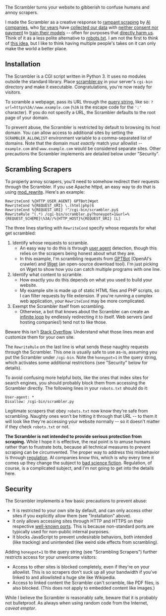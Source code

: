 The Scrambler turns your website to gibberish to confuse humans and annoy scrapers.

I made the Scrambler as a creative response to [rampant scraping](https://www.nytimes.com/2023/07/15/technology/artificial-intelligence-models-chat-data.html) by [AI companies](https://arstechnica.com/information-technology/2023/08/openai-details-how-to-keep-chatgpt-from-gobbling-up-website-data/), who [for years](https://www.bbc.com/news/technology-51220654) have [collected our data](https://www.theregister.com/2023/07/06/google_ai_models_internet_scraping/) with [neither consent nor payment](https://www.tomshardware.com/news/google-ai-scraping-as-fair-use) to [train their models](https://arstechnica.com/information-technology/2023/07/book-authors-sue-openai-and-meta-over-text-used-to-train-ai/) -- often for purposes that [directly harm us](https://www.businessinsider.com/openai-gptbot-web-crawler-content-creators-ai-bots-2023-8?op=1). Think of it as a less polite alternative to [robots.txt](https://en.wikipedia.org/wiki/Robots.txt). I am not the first to think of [this idea](https://arstechnica.com/information-technology/2023/08/openai-details-how-to-keep-chatgpt-from-gobbling-up-website-data/?comments=1&post=42102431), but I like to think having multiple people's takes on it can only make the world a better place.


## Installation

The Scrambler is a CGI script written in Python 3. It uses no modules outside the standard library. Place [scrambler.py](scrambler.py) in your server's `cgi-bin` directory and make it executable. Congratulations, you're now ready for visitors.

To scramble a webpage, pass its URL through the [query string](https://en.wikipedia.org/wiki/Query_string), like so: `?url=https%3A//www.example.com` (`%3A` is the escape code for the `':'` character). If you do not specify a URL, the Scrambler defaults to the root page of your domain.

To prevent abuse, the Scrambler is restricted by default to browsing its host domain. You can allow access to additional sites by setting the `SCRAMBLER_ALLOWLIST` environment variable to a comma-separated list of domains. Note that the domain must *exactly* match your allowlist -- `example.com` and `www.example.com` would be considered separate sites. Other precautions the Scrambler implements are detailed below under "Security".


## Scrambling Scrapers

To properly annoy scrapers, you'll need to somehow redirect their requests through the Scrambler. If you use Apache httpd, an easy way to do that is using [mod\_rewrite](https://httpd.apache.org/docs/current/mod/mod_rewrite.html). Here's an example:

```apacheconf
RewriteCond %{HTTP_USER_AGENT} GPTBot|Wget
RewriteCond %{REQUEST_URI} \.(html|php)$
RewriteCond %{REQUEST_URI} !^/cgi-bin/scrambler.py$
RewriteRule ^(.*) /cgi-bin/scrambler.py?honeypot=1&url=%{REQUEST_SCHEME}\%3A//%{HTTP_HOST}%{REQUEST_URI} [L]
```

The three lines starting with `RewriteCond` specify whose requests for what get scrambled:

1. Identify whose requests to scramble.
   - An easy way to do this is through [user agent](https://en.wikipedia.org/wiki/User-Agent_header) detection, though this relies on the scrapers being honest about what they are.
   - In this example, I'm scrambling requests from [GPTBot](https://platform.openai.com/docs/gptbot) (OpenAI's crawler) and [Wget](https://www.gnu.org/software/wget/) (an open-source download tool). I'm just picking on Wget to show how you can catch multiple programs with one line.
2. Identify what content to scramble.
   - How exactly you do this depends on what you used to build your website.
   - My example site is made up of static HTML files and PHP scripts, so I can filter requests by file extension. If you're running a complex web application, your `RewriteCond` may be more complicated.
3. Exempt the Scrambler itself from scrambling.
   - Otherwise, a bot that knows about the Scrambler can create an [infinite loop](https://en.wikipedia.org/wiki/Infinite_loop) by endlessly redirecting it to itself. Web servers (and hosting companies!) tend not to like those.

Beware this isn't [Stack Overflow](https://stackoverflow.blog/2021/09/28/become-a-better-coder-with-this-one-weird-click/). Understand what those lines mean and customize them for your own site.

The `RewriteRule` on the last line is what sends these naughty requests through the Scrambler. This one is usually safe to use as-is, assuming you put the Scrambler under `/cgi-bin`. Note the `honeypot=1` in the query string, which activates some additional restrictions (see "Security" below for details).

To avoid confusing more helpful bots, like the ones that index sites for search engines, you should probably block them from accessing the Scrambler directly. The following lines in your `robots.txt` should do it:

```robots
User-agent: *
Disallow: /cgi-bin/scrambler.py
```

Legitimate scrapers that obey `robots.txt` now know they're safe from scrambling. Naughty ones won't be hitting it through that URL -- to them it will look like they're accessing your website normally -- so it doesn't matter if they check `robots.txt` or not.

**The Scrambler is not intended to provide serious protection from scraping.** While I hope it is effective, the real point is to amuse humans rather than to frustrate bots, because all technical measures to prevent scraping can be circumvented. The proper way to address this misbehavior is through [regulation](https://www.schneier.com/blog/archives/2023/08/zoom-can-spy-on-your-calls-and-use-the-conversation-to-train-ai-but-says-that-it-wont.html). AI companies know this, which is why every time it comes up they change the subject to [bad science fiction](https://arstechnica.com/information-technology/2023/05/openai-execs-warn-of-risk-of-extinction-from-artificial-intelligence-in-new-open-letter/). Regulation, of course, is a complicated subject, and I'm not going to get into the details here.


## Security

The Scrambler implements a few basic precautions to prevent abuse:

* It is restricted to your own site by default, and can only access other sites if you explicitly allow them (see "Installation" above).
* It only allows accessing sites through HTTP and HTTPS on their respective [well-known ports](https://en.wikipedia.org/wiki/List_of_TCP_and_UDP_port_numbers#Well-known_ports). This is because non-standard ports are typically used for non-public internal purposes.
* It blocks JavaScript to prevent undesirable behaviors, both intended (like tracking) and unintended (like weird side effects from scrambling).

Adding `honeypot=1` to the query string (see "Scrambling Scrapers") further restricts access for your unwelcome visitors:

* Access to other sites is blocked completely, even if they're on your allowlist. This is so scrapers don't suck up all your bandwidth if you've linked to and allowlisted a huge site like Wikipedia.
* Access to linked content the Scrambler can't scramble, like PDF files, is also blocked. (This does not apply to embedded content like images.)

While I believe the Scrambler is reasonably safe, beware that it is probably not bulletproof. As always when using random code from the Internet, *caveat emptor*.

